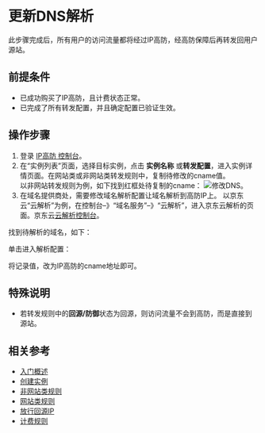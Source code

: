 # 更新DNS解析

此步骤完成后，所有用户的访问流量都将经过IP高防，经高防保障后再转发回用户源站。

## 前提条件
- 已成功购买了IP高防，且计费状态正常。<Br/>
- 已完成了所有转发配置，并且确定配置已验证生效。

## 操作步骤
1. 登录 [IP高防 控制台](https://ip-anti-console.jdcloud.com/instancelist)。
2. 在“实例列表”页面，选择目标实例，点击 **实例名称** 或**转发配置**，进入实例详情页面。在网站类或非网站类转发规则中，复制待修改的cname值。<Br/>
以非网站转发规则为例，如下找到红框处待复制的cname：
![修改DNS]()。
3. 在域名提供商处，需要修改域名解析配置让域名解析到高防IP上。
以京东云“云解析”为例，在控制台–》“域名服务”–》“云解析”，进入京东云解析的页面。京东云[云解析控制台](https://dns-console.jdcloud.com/list)。



找到待解析的域名，如下：

单击进入解析配置：

将记录值，改为IP高防的cname地址即可。




## 特殊说明
- 若转发规则中的**回源/防御**状态为回源，则访问流量不会到高防，而是直接到源站。


## 相关参考
- [入门概述](Overview.md)
- [创建实例](Create-Instance.md)
- [非网站类规则](Non-Web-Service-Forwarding-Rule.md)
- [网站类规则](Web-Service-Forwarding-Rule.md)
- [放行回源IP](Whitelist-local-IP-subnet.md)
- [计费规则](../../Pricing/Billing-Rules.md)
